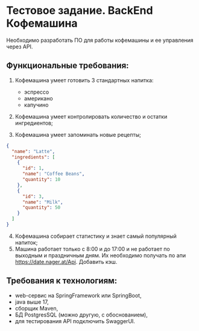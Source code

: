 # Тестовое задание. BackEnd Кофемашина
Необходимо разработать ПО для работы кофемашины и ее управления через API.

## Функциональные требования:
1. Кофемашина умеет готовить 3 стандартных напитка:
    - эспрессо
    - американо
    - капучино

2. Кофемашина умеет контролировать количество и остатки ингредиентов;
3. Кофемашина умеет запоминать новые рецепты;
```json
{
  "name": "Latte",
  "ingredients": [
    {
      "id": 1,
      "name": "Coffee Beans",
      "quantity": 10
    },
    {
      "id": 3,
      "name": "Milk",
      "quantity": 50
    }
  ]
}
```
4. Кофемашина собирает статистику и знает самый популярный напиток;
5. Машина работает только с 8:00 и до 17:00 и не работает по выходным и праздничным дням. Их необходимо получать по апи https://date.nager.at/Api. Добавить кэш.

## Требования к технологиям:
- web-сервис на SpringFramework или SpringBoot,
- java выше 17,
- сборщик Maven,
- БД PostgresSQL (можно другую, с обоснованием),
- для тестирования API подключить SwaggerUI.